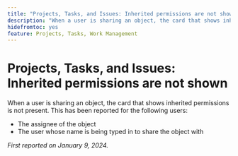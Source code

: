 ```yaml
---
title: "Projects, Tasks, and Issues: Inherited permissions are not shown"
description: "When a user is sharing an object, the card that shows inherited permissions is not present. "
hidefromtoc: yes
feature: Projects, Tasks, Work Management
---
```


# Projects, Tasks, and Issues: Inherited permissions are not shown

When a user is sharing an object, the card that shows inherited permissions is not present. This has been reported for the following users:

* The assignee of the object
* The user whose name is being typed in to share the object with

_First reported on January 9, 2024._


